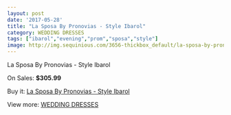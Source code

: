 ```yaml
---
layout: post
date: '2017-05-28'
title: "La Sposa By Pronovias - Style Ibarol"
category: WEDDING DRESSES
tags: ["ibarol","evening","prom","sposa","style"]
image: http://img.sequinious.com/3656-thickbox_default/la-sposa-by-pronovias-style-ibarol.jpg
---
```

La Sposa By Pronovias - Style Ibarol

On Sales: **$305.99**
<a href="https://www.sequinious.com/wedding-dresses/1498-la-sposa-by-pronovias-style-ibarol.html"><amp-img layout="responsive" width="600" height="600" src="//img.sequinious.com/3656-thickbox_default/la-sposa-by-pronovias-style-ibarol.jpg" alt="La Sposa By Pronovias - Style Ibarol 0" /></a>
<a href="https://www.sequinious.com/wedding-dresses/1498-la-sposa-by-pronovias-style-ibarol.html"><amp-img layout="responsive" width="600" height="600" src="//img.sequinious.com/3658-thickbox_default/la-sposa-by-pronovias-style-ibarol.jpg" alt="La Sposa By Pronovias - Style Ibarol 1" /></a>
<a href="https://www.sequinious.com/wedding-dresses/1498-la-sposa-by-pronovias-style-ibarol.html"><amp-img layout="responsive" width="600" height="600" src="//img.sequinious.com/3657-thickbox_default/la-sposa-by-pronovias-style-ibarol.jpg" alt="La Sposa By Pronovias - Style Ibarol 2" /></a>

Buy it: [La Sposa By Pronovias - Style Ibarol](https://www.sequinious.com/wedding-dresses/1498-la-sposa-by-pronovias-style-ibarol.html "La Sposa By Pronovias - Style Ibarol")

View more: [WEDDING DRESSES](https://www.sequinious.com/2-wedding-dresses "WEDDING DRESSES")